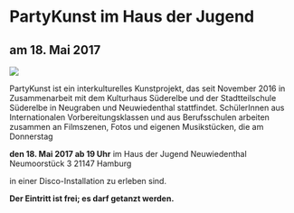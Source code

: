 # PartyKunst im Haus der Jugend

## am 18. Mai 2017

![](/img/_wsb_493x696_PartyKunst_rdz.jpg)

PartyKunst ist ein interkulturelles Kunstprojekt, das seit November 2016
in Zusammenarbeit mit dem Kulturhaus Süderelbe und der Stadtteilschule
Süderelbe in Neugraben und Neuwiedenthal stattfindet. SchülerInnen aus
Internationalen Vorbereitungsklassen und aus Berufsschulen arbeiten
zusammen an Filmszenen, Fotos und eigenen Musikstücken, die am
Donnerstag

**den 18. Mai 2017 ab 19 Uhr** 
im Haus der Jugend Neuwiedenthal 
Neumoorstück 3 
21147 Hamburg

in einer Disco-Installation zu erleben sind.

**Der Eintritt ist frei; es darf getanzt werden.**
